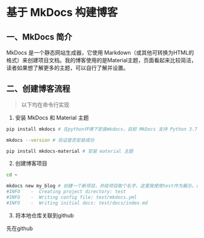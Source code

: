 # 基于 MkDocs 构建博客

## 一、MkDocs 简介

MkDocs 是一个静态网站生成器，它使用 Markdown（或其他可转换为HTML的格式）来创建项目文档。我的博客使用的是Material主题，页面看起来比较简洁，读者如果想了解更多的主题，可以自行了解并设置。


## 二、创建博客流程
> 以下均在命令行实现

1. 安装 MkDocs 和 Material 主题

```sh
pip install mkdocs # 在python环境下安装mkdocs，目前 MkDocs 支持 Python 3.7 及更高版本。

mkdocs --version # 验证是否安装成功

pip install mkdocs-material # 安装 material 主题
```

2. 创建博客项目

```sh
cd ~

mkdocs new my_blog # 创建一个新项目，并给项目取个名字，这里我使用test作为展示。命令返回内容如下，说明执行成功。
#INFO    -  Creating project directory: test
#INFO    -  Writing config file: test/mkdocs.yml
#INFO    -  Writing initial docs: test/docs/index.md
```

3. 将本地仓库关联到github

先在github



